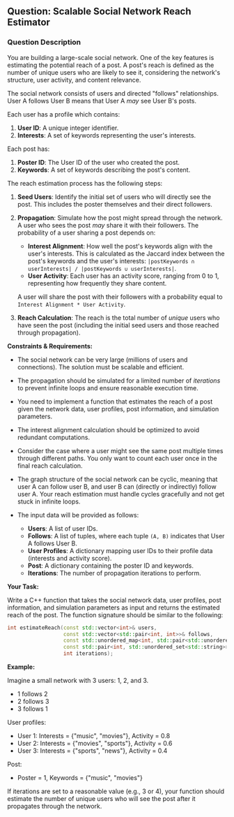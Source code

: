 ## Question: Scalable Social Network Reach Estimator

### Question Description

You are building a large-scale social network. One of the key features is estimating the potential reach of a post. A post's reach is defined as the number of unique users who are likely to see it, considering the network's structure, user activity, and content relevance.

The social network consists of users and directed "follows" relationships. User A follows User B means that User A *may* see User B's posts.

Each user has a profile which contains:
1.  **User ID**: A unique integer identifier.
2.  **Interests**: A set of keywords representing the user's interests.

Each post has:
1.  **Poster ID**: The User ID of the user who created the post.
2.  **Keywords**: A set of keywords describing the post's content.

The reach estimation process has the following steps:

1.  **Seed Users**: Identify the initial set of users who will directly see the post. This includes the poster themselves and their direct followers.

2.  **Propagation**: Simulate how the post might spread through the network. A user who sees the post *may* share it with their followers.  The probability of a user sharing a post depends on:
    *   **Interest Alignment**:  How well the post's keywords align with the user's interests. This is calculated as the Jaccard index between the post's keywords and the user's interests:  `|postKeywords ∩ userInterests| / |postKeywords ∪ userInterests|`.
    *   **User Activity**: Each user has an activity score, ranging from 0 to 1, representing how frequently they share content.

    A user will share the post with their followers with a probability equal to `Interest Alignment * User Activity`.

3.  **Reach Calculation**: The reach is the total number of *unique* users who have seen the post (including the initial seed users and those reached through propagation).

**Constraints & Requirements:**

*   The social network can be very large (millions of users and connections). The solution must be scalable and efficient.
*   The propagation should be simulated for a limited number of *iterations* to prevent infinite loops and ensure reasonable execution time.
*   You need to implement a function that estimates the reach of a post given the network data, user profiles, post information, and simulation parameters.
*   The interest alignment calculation should be optimized to avoid redundant computations.
*   Consider the case where a user might see the same post multiple times through different paths. You only want to count each user once in the final reach calculation.
*   The graph structure of the social network can be cyclic, meaning that user A can follow user B, and user B can (directly or indirectly) follow user A. Your reach estimation must handle cycles gracefully and not get stuck in infinite loops.
*   The input data will be provided as follows:

    *   **Users**: A list of user IDs.
    *   **Follows**: A list of tuples, where each tuple `(A, B)` indicates that User A follows User B.
    *   **User Profiles**: A dictionary mapping user IDs to their profile data (interests and activity score).
    *   **Post**: A dictionary containing the poster ID and keywords.
    *   **Iterations**: The number of propagation iterations to perform.

**Your Task:**

Write a C++ function that takes the social network data, user profiles, post information, and simulation parameters as input and returns the estimated reach of the post.  The function signature should be similar to the following:

```cpp
int estimateReach(const std::vector<int>& users,
                  const std::vector<std::pair<int, int>>& follows,
                  const std::unordered_map<int, std::pair<std::unordered_set<std::string>, double>>& userProfiles,
                  const std::pair<int, std::unordered_set<std::string>>& post,
                  int iterations);
```

**Example:**

Imagine a small network with 3 users: 1, 2, and 3.

*   1 follows 2
*   2 follows 3
*   3 follows 1

User profiles:

*   User 1: Interests = {"music", "movies"}, Activity = 0.8
*   User 2: Interests = {"movies", "sports"}, Activity = 0.6
*   User 3: Interests = {"sports", "news"}, Activity = 0.4

Post:

*   Poster = 1, Keywords = {"music", "movies"}

If iterations are set to a reasonable value (e.g., 3 or 4), your function should estimate the number of unique users who will see the post after it propagates through the network.
